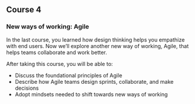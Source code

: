 ## Course 4

### New ways of working: Agile

In the last course, you learned how design thinking helps you empathize with end users. Now we’ll explore another new way of working, Agile, that helps teams collaborate and work better.

After taking this course, you will be able to:

+ Discuss the foundational principles of Agile
+ Describe how Agile teams design sprints, collaborate, and make decisions
+ Adopt mindsets needed to shift towards new ways of working
